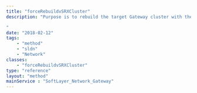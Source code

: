 ```yaml
---
title: "forceRebuildvSRXCluster"
description: "Purpose is to rebuild the target Gateway cluster with the specified OS price id. Method will remove the current OS and apply the default vSRX configuration settings. This will result in an extended OUTAGE!! Any custom configuration settings must be re-applied after the forced rebuild is completed. This is a DESTRUCTIVE action, use with caution. 

"
date: "2018-02-12"
tags:
    - "method"
    - "sldn"
    - "Network"
classes:
    - "forceRebuildvSRXCluster"
type: "reference"
layout: "method"
mainService : "SoftLayer_Network_Gateway"
---
```

